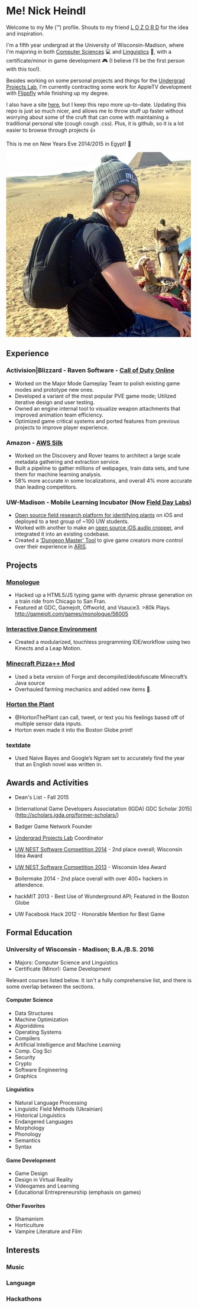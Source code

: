 # Me! Nick Heindl

Welcome to my Me (:tm:) profile. Shouts to my friend [L O Z O R D](https://github.com/LOZORD/me) for the idea and inspiration.

I'm a fifth year undergrad at the University of Wisconsin-Madison, where I'm majoring in both [Computer Sciences](http://www.cs.wisc.edu/) :computer: and [Linguistics](http://ling.wisc.edu/) :tongue:, with a certificate/minor in game development :video_game: (I believe I'll be the first person with this too!).

Besides working on some personal projects and things for the [Undergrad Projects Lab](http://www.upl.cs.wisc.edu/), I'm currently contracting some work for AppleTV development with [Flippfly](http://flippfly.com/) while finishing up my degree. 

I also have a site [here](http://nheindl.com/), but I keep this repo more up-to-date. Updating this repo is just so much nicer, and allows me to throw stuff up faster without worrying about some of the cruft that can come with maintaining a traditional personal site (cough cough .css). Plus, it is github, so it is a lot easier to browse through projects :+1:


This is me on New Years Eve 2014/2015 in Egypt! :camel:

![Picture of me in Egypt](nick.jpg)
















## Experience
### Activision|Blizzard - Raven Software - [Call of Duty Online](http://callofduty.wikia.com/wiki/Call_of_Duty_Online)
* Worked on the Major Mode Gameplay Team to polish existing game modes and prototype new ones.
* Developed a variant of the most popular PVE game mode;  Utilized iterative design and user testing.
* Owned an engine internal tool to visualize weapon attachments that improved animation team efficiency.
* Optimized game critical systems and ported features from previous projects to improve player experience.

### Amazon - [AWS Silk](https://en.wikipedia.org/wiki/Amazon_Silk)
* Worked on the Discovery and Rover teams to architect a large scale metadata gathering and extraction service.
* Built a pipeline to gather millions of webpages, train data sets, and tune them for machine learning analysis.
* 58% more accurate in some localizations, and overall 4% more accurate than leading competitors.

### UW-Madison - Mobile Learning Incubator (Now [Field Day Labs](http://wid.wisc.edu/research/fielddaylab/))
* [Open source field research platform for identifying plants](https://github.com/fielddaylab/biocore-plant-id-tool) on iOS and deployed to a test group of ~100 UW students.
* Worked with another to make an [open source iOS audio cropper](https://github.com/fielddaylab/AudioVisualizer), and integrated it into an existing codebase.
* Created a ['Dungeon Master' Tool](https://github.com/fielddaylab/ARISRealTimeMonitor) to give game creators more control over their experience in [ARIS](https://github.com/ARISGames).

## Projects

### [Monologue](https://github.com/Phildo/monologue)
* Hacked up a HTML5/JS typing game with dynamic phrase generation on a train ride from Chicago to San Fran.
* Featured at GDC, Gamejolt, Offworld, and Vsauce3. >80k Plays. http://gamejolt.com/games/monologue/56005

### [Interactive Dance Environment](https://www.youtube.com/watch?v=FzW7VeBN5ZY)
* Created a modularized, touchless programming IDE/workflow using two Kinects and a Leap Motion.

### [Minecraft Pizza++ Mod](https://github.com/katamaritaco/WhatEverYouWantMinecraft)
* Used a beta version of Forge and decompiled/deobfuscate Minecraft’s Java source
* Overhauled farming mechanics and added new items :pizza:.

### [Horton the Plant](https://github.com/katamaritaco/hortonHacksMIT)
* @HortonThePlant can call, tweet, or text you his feelings based off of multiple sensor data inputs.
* Horton even made it into the Boston Globe print!

### textdate
* Used Naive Bayes and Google’s Ngram set to accurately find the year that an English novel was written in.


## Awards and Activities

* Dean's List - Fall 2015

* [International Game Developers Associatation (IGDA) GDC Scholar 2015] (http://scholars.igda.org/former-scholars/)

* Badger Game Network Founder

* [Undergrad Projects Lab](http://www.upl.cs.wisc.edu/) Coordinator

* [UW NEST Software Competition 2014](https://contest.cs.wisc.edu/past/2013-14-flyer.pdf) - 2nd place overall; Wisconsin Idea Award

* [UW NEST Software Competition 2013](https://contest.cs.wisc.edu/past/2012-13-Winners.pdf) - Wisconsin Idea Award

* Boilermake 2014 - 2nd place overall with over 400+ hackers in attendence.

* hackMIT 2013 - Best Use of Wunderground API; Featured in the Boston Globe

* UW Facebook Hack 2012 - Honorable Mention for Best Game


## Formal Education
### University of Wisconsin - Madison; B.A./B.S. 2016
* Majors: Computer Science and Linguistics
* Certificate (Minor): Game Development

Relevant courses listed below. It isn't a fully comprehensive list, and there is some overlap between the sections.

#### Computer Science
* Data Structures
* Machine Optimization
* Algoriddims
* Operating Systems
* Compilers
* Artificial Intelligence and Machine Learning
* Comp. Cog Sci
* Security
* Crypto
* Software Engineering
* Graphics


#### Linguistics
* Natural Language Processing
* Linguistic Field Methods (Ukrainian)
* Historical Linguistics
* Endangered Languages
* Morphology
* Phonology
* Semantics
* Syntax


#### Game Development
* Game Design
* Design in Virtual Reality
* Videogames and Learning
* Educational Entrepreneurship (emphasis on games)


#### Other Favorites
* Shamanism
* Horticulture
* Vampire Literature and Film


## Interests

### Music

### Language

### Hackathons
